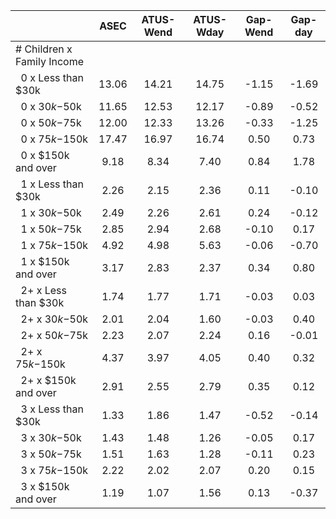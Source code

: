 
|                      |         ASEC |    ATUS-Wend |    ATUS-Wday |     Gap-Wend |      Gap-day |
| -------------------- | :----------: | :----------: | :----------: | :----------: | :----------: |
| # Children x Family Income |              |              |              |              |              |
| &nbsp;&nbsp;0 x Less than $30k |        13.06 |        14.21 |        14.75 |        -1.15 |        -1.69 |
| &nbsp;&nbsp;0 x $30k-$50k |        11.65 |        12.53 |        12.17 |        -0.89 |        -0.52 |
| &nbsp;&nbsp;0 x $50k-$75k |        12.00 |        12.33 |        13.26 |        -0.33 |        -1.25 |
| &nbsp;&nbsp;0 x $75k-$150k |        17.47 |        16.97 |        16.74 |         0.50 |         0.73 |
| &nbsp;&nbsp;0 x $150k and over |         9.18 |         8.34 |         7.40 |         0.84 |         1.78 |
| &nbsp;&nbsp;1 x Less than $30k |         2.26 |         2.15 |         2.36 |         0.11 |        -0.10 |
| &nbsp;&nbsp;1 x $30k-$50k |         2.49 |         2.26 |         2.61 |         0.24 |        -0.12 |
| &nbsp;&nbsp;1 x $50k-$75k |         2.85 |         2.94 |         2.68 |        -0.10 |         0.17 |
| &nbsp;&nbsp;1 x $75k-$150k |         4.92 |         4.98 |         5.63 |        -0.06 |        -0.70 |
| &nbsp;&nbsp;1 x $150k and over |         3.17 |         2.83 |         2.37 |         0.34 |         0.80 |
| &nbsp;&nbsp;2+ x Less than $30k |         1.74 |         1.77 |         1.71 |        -0.03 |         0.03 |
| &nbsp;&nbsp;2+ x $30k-$50k |         2.01 |         2.04 |         1.60 |        -0.03 |         0.40 |
| &nbsp;&nbsp;2+ x $50k-$75k |         2.23 |         2.07 |         2.24 |         0.16 |        -0.01 |
| &nbsp;&nbsp;2+ x $75k-$150k |         4.37 |         3.97 |         4.05 |         0.40 |         0.32 |
| &nbsp;&nbsp;2+ x $150k and over |         2.91 |         2.55 |         2.79 |         0.35 |         0.12 |
| &nbsp;&nbsp;3 x Less than $30k |         1.33 |         1.86 |         1.47 |        -0.52 |        -0.14 |
| &nbsp;&nbsp;3 x $30k-$50k |         1.43 |         1.48 |         1.26 |        -0.05 |         0.17 |
| &nbsp;&nbsp;3 x $50k-$75k |         1.51 |         1.63 |         1.28 |        -0.11 |         0.23 |
| &nbsp;&nbsp;3 x $75k-$150k |         2.22 |         2.02 |         2.07 |         0.20 |         0.15 |
| &nbsp;&nbsp;3 x $150k and over |         1.19 |         1.07 |         1.56 |         0.13 |        -0.37 |


